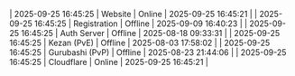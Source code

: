 | 2025-09-25 16:45:25 | Website | Online | 2025-09-25 16:45:21 |
| 2025-09-25 16:45:25 | Registration | Offline | 2025-09-09 16:40:23 |
| 2025-09-25 16:45:25 | Auth Server | Offline | 2025-08-18 09:33:31 |
| 2025-09-25 16:45:25 | Kezan (PvE) | Offline | 2025-08-03 17:58:02 |
| 2025-09-25 16:45:25 | Gurubashi (PvP) | Offline | 2025-08-23 21:44:06 |
| 2025-09-25 16:45:25 | Cloudflare | Online | 2025-09-25 16:45:21 |
